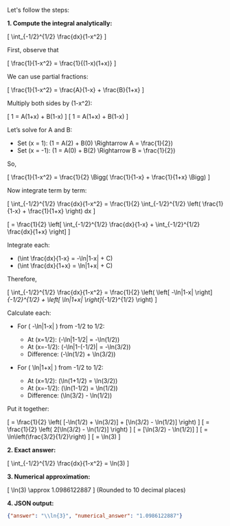 Let's follow the steps:

**1. Compute the integral analytically:**

\[
\int_{-1/2}^{1/2} \frac{dx}{1-x^2}
\]

First, observe that

\[
\frac{1}{1-x^2} = \frac{1}{(1-x)(1+x)}
\]

We can use partial fractions:

\[
\frac{1}{1-x^2} = \frac{A}{1-x} + \frac{B}{1+x}
\]

Multiply both sides by \(1-x^2\):

\[
1 = A(1+x) + B(1-x)
\]
\[
1 = A(1+x) + B(1-x)
\]

Let’s solve for A and B:

- Set \(x = 1\): \(1 = A(2) + B(0) \Rightarrow A = \frac{1}{2}\)
- Set \(x = -1\): \(1 = A(0) + B(2) \Rightarrow B = \frac{1}{2}\)

So,

\[
\frac{1}{1-x^2} = \frac{1}{2} \Bigg( \frac{1}{1-x} + \frac{1}{1+x} \Bigg)
\]

Now integrate term by term:

\[
\int_{-1/2}^{1/2} \frac{dx}{1-x^2}
= \frac{1}{2} \int_{-1/2}^{1/2} \left( \frac{1}{1-x} + \frac{1}{1+x} \right) dx
\]

\[
= \frac{1}{2} \left[ \int_{-1/2}^{1/2} \frac{dx}{1-x} + \int_{-1/2}^{1/2} \frac{dx}{1+x} \right]
\]

Integrate each:

- \(\int \frac{dx}{1-x} = -\ln|1-x| + C\)
- \(\int \frac{dx}{1+x} = \ln|1+x| + C\)

Therefore,

\[
\int_{-1/2}^{1/2} \frac{dx}{1-x^2}
= \frac{1}{2} \left( \left[ -\ln|1-x| \right]_{-1/2}^{1/2} + \left[ \ln|1+x| \right]_{-1/2}^{1/2} \right)
\]

Calculate each:

- For \( -\ln|1-x| \) from -1/2 to 1/2:
    - At \(x=1/2\): \(-\ln|1-1/2| = -\ln(1/2)\)
    - At \(x=-1/2\): \(-\ln|1-(-1/2)| = -\ln(3/2)\)
    - Difference: \(-\ln(1/2) + \ln(3/2)\)

- For \( \ln|1+x| \) from -1/2 to 1/2:
    - At \(x=1/2\): \(\ln(1+1/2) = \ln(3/2)\)
    - At \(x=-1/2\): \(\ln(1-1/2) = \ln(1/2)\)
    - Difference: \(\ln(3/2) - \ln(1/2)\)

Put it together:

\[
= \frac{1}{2} \left( [-\ln(1/2) + \ln(3/2)] + [\ln(3/2) - \ln(1/2)] \right)
\]
\[
= \frac{1}{2} \left( 2[\ln(3/2) - \ln(1/2)] \right)
\]
\[
= [\ln(3/2) - \ln(1/2)]
\]
\[
= \ln\left(\frac{3/2}{1/2}\right)
\]
\[
= \ln(3)
\]

**2. Exact answer:**

\[
\int_{-1/2}^{1/2} \frac{dx}{1-x^2} = \ln(3)
\]

**3. Numerical approximation:**

\[
\ln(3) \approx 1.0986122887
\]
(Rounded to 10 decimal places)

**4. JSON output:**
```json
{"answer": "\\ln{3}", "numerical_answer": "1.0986122887"}
```